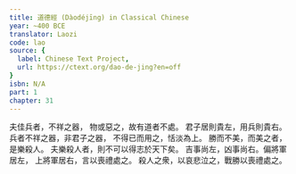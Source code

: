 ```yaml
---
title: 道德經 (Dàodéjīng) in Classical Chinese
year: ~400 BCE
translator: Laozi
code: lao
source: {
  label: Chinese Text Project,
  url: https://ctext.org/dao-de-jing?en=off
}
isbn: N/A
part: 1
chapter: 31
---
```

夫佳兵者，不祥之器，
物或惡之，故有道者不處。
君子居則貴左，用兵則貴右。
兵者不祥之器，非君子之器，
不得已而用之，恬淡為上。
勝而不美，而美之者，是樂殺人。
夫樂殺人者，則不可以得志於天下矣。
吉事尚左，凶事尚右。偏將軍居左，
上將軍居右，言以喪禮處之。
殺人之衆，以哀悲泣之，戰勝以喪禮處之。